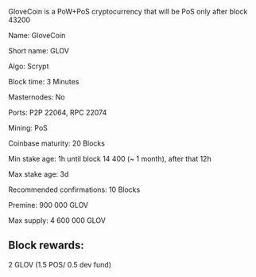 GloveCoin is a PoW+PoS cryptocurrency that will be PoS only after block 43200

Name: GloveCoin  

Short name: GLOV  

Algo: Scrypt  

Block time: 3 Minutes 
 
Masternodes: No  

Ports: P2P 22064, RPC 22074

Mining: PoS

Coinbase maturity: 20 Blocks  

Min stake age: 1h until block 14 400 (~ 1 month), after that 12h 

Max stake age: 3d

Recommended confirmations: 10 Blocks  

Premine: 900 000 GLOV

Max supply: 4 600 000 GLOV

## Block rewards: 

2 GLOV (1.5 POS/ 0.5 dev fund)
